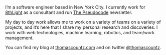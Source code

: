 I’m a software engineer based in New York City. I currently work for [8thLight](https://8thlight.com) as a consultant and run [The Pseudocode](https://thepseudocode.com) newsletter.

My day to day work allows me to work on a variety of teams on a variety of projects, and it’s here that I share my personal research and discoveries. I work with web technologies, machine learning, robotics, and team/work management.

You can find my blog at [thomascountz.com](https://thomascountz.com) and on twitter [@thomascountz](https://thomascountz.com).

